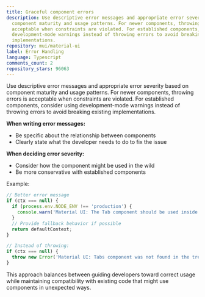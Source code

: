 ```yaml
---
title: Graceful component errors
description: Use descriptive error messages and appropriate error severity based on
  component maturity and usage patterns. For newer components, throwing errors is
  acceptable when constraints are violated. For established components, consider using
  development-mode warnings instead of throwing errors to avoid breaking existing
  implementations.
repository: mui/material-ui
label: Error Handling
language: Typescript
comments_count: 2
repository_stars: 96063
---
```


Use descriptive error messages and appropriate error severity based on component maturity and usage patterns. For newer components, throwing errors is acceptable when constraints are violated. For established components, consider using development-mode warnings instead of throwing errors to avoid breaking existing implementations.

**When writing error messages:**
- Be specific about the relationship between components
- Clearly state what the developer needs to do to fix the issue

**When deciding error severity:**
- Consider how the component might be used in the wild
- Be more conservative with established components

Example:
```typescript
// Better error message
if (ctx === null) {
  if (process.env.NODE_ENV !== 'production') {
    console.warn('Material UI: The Tab component should be used inside a Tabs component');
  }
  // Provide fallback behavior if possible
  return defaultContext;
}

// Instead of throwing:
if (ctx === null) {
  throw new Error('Material UI: Tabs component was not found in the tree');
}
```

This approach balances between guiding developers toward correct usage while maintaining compatibility with existing code that might use components in unexpected ways.